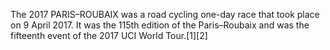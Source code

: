 The 2017 PARIS–ROUBAIX was a road cycling one-day race that took place on 9 April 2017. It was the 115th edition of the Paris–Roubaix and was the fifteenth event of the 2017 UCI World Tour.[1][2]
